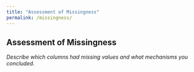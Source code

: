 ```yaml
---
title: "Assessment of Missingness"
permalink: /missingness/
---
```


## Assessment of Missingness

*Describe which columns had missing values and what mechanisms you concluded.*
